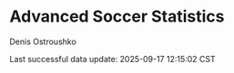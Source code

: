# Advanced Soccer Statistics
Denis Ostroushko

<!-- gfm -->

Last successful data update: 2025-09-17 12:15:02 CST
